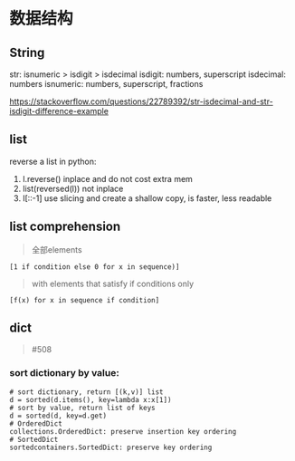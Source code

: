 # 数据结构

## String
str:
isnumeric > isdigit > isdecimal
isdigit: numbers, superscript
isdecimal: numbers
isnumeric: numbers, superscript, fractions

https://stackoverflow.com/questions/22789392/str-isdecimal-and-str-isdigit-difference-example 


## list
reverse a list in python:
1. l.reverse()
     inplace and do not cost extra mem
2. list(reversed(l))
     not inplace
3. l[::-1]
     use slicing and create a shallow copy, is faster, less readable

## list comprehension

> 全部elements

```[1 if condition else 0 for x in sequence)]```

> with elements that satisfy if conditions only

```[f(x) for x in sequence if condition]```


## dict
> #508
### sort dictionary by value:
```
# sort dictionary, return [(k,v)] list
d = sorted(d.items(), key=lambda x:x[1]) 
# sort by value, return list of keys
d = sorted(d, key=d.get) 
# OrderedDict
collections.OrderedDict: preserve insertion key ordering
# SortedDict
sortedcontainers.SortedDict: preserve key ordering
```
